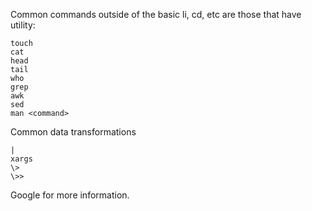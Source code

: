 Common commands outside of the basic li, cd, etc are those that have utility:
```
touch
cat
head
tail
who
grep
awk
sed
man <command>
```

Common data transformations
```
|
xargs
\>
\>>
```

Google for more information.